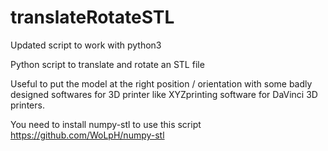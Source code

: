 # translateRotateSTL
Updated script to work with python3

Python script to translate and rotate an STL file

Useful to put the model at the right position / orientation with some badly designed softwares for 3D printer like XYZprinting software for DaVinci 3D printers.

You need to install numpy-stl to use this script https://github.com/WoLpH/numpy-stl
